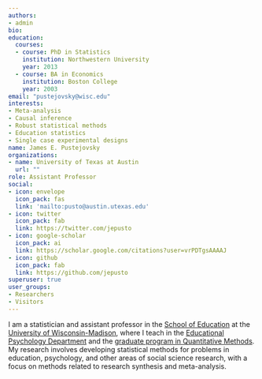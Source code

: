 ```yaml
---
authors:
- admin
bio: 
education:
  courses:
  - course: PhD in Statistics
    institution: Northwestern University
    year: 2013
  - course: BA in Economics
    institution: Boston College
    year: 2003
email: "pustejovsky@wisc.edu"
interests:
- Meta-analysis
- Causal inference
- Robust statistical methods
- Education statistics
- Single case experimental designs
name: James E. Pustejovsky
organizations:
- name: University of Texas at Austin
  url: ""
role: Assistant Professor
social:
- icon: envelope
  icon_pack: fas
  link: 'mailto:pusto@austin.utexas.edu'
- icon: twitter
  icon_pack: fab
  link: https://twitter.com/jepusto
- icon: google-scholar
  icon_pack: ai
  link: https://scholar.google.com/citations?user=vrPDTgsAAAAJ
- icon: github
  icon_pack: fab
  link: https://github.com/jepusto
superuser: true
user_groups:
- Researchers
- Visitors
---
```


I am a statistician and assistant professor in the [School of Education](https://education.wisc.edu/) at the [University of Wisconsin-Madison](https://www.wisc.edu/), where I teach in the [Educational Psychology Department](https://edpsych.education.wisc.edu/) and the [graduate program in Quantitative Methods](https://edpsych.education.wisc.edu/academics/quantitative-methods/). My research involves developing statistical methods for problems in education, psychology, and other areas of social science research, with a focus on methods related to research synthesis and meta-analysis. 

